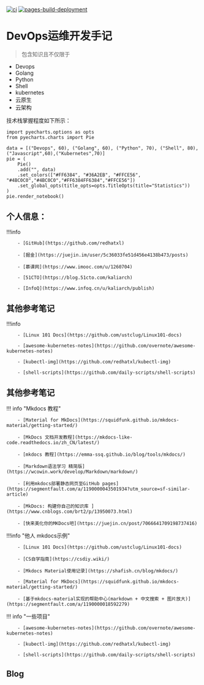 
[![ci](https://github.com/hujianli94/hujianli94.github.io/actions/workflows/ci.yml/badge.svg)](https://github.com/hujianli94/hujianli94.github.io/blob/main/.github/workflows/ci.yml)
[![pages-build-deployment](https://github.com/hujianli94/hujianli94.github.io/actions/workflows/pages/pages-build-deployment/badge.svg?branch=gh-pages)](https://github.com/hujianli94/hujianli94.github.io/actions/workflows/pages/pages-build-deployment)


# DevOps运维开发手记

>  包含知识且不仅限于 
> 

- Devops
- Golang
- Python
- Shell
- kubernetes
- 云原生
- 云架构



技术栈掌握程度如下所示：

```pyecharts
import pyecharts.options as opts
from pyecharts.charts import Pie

data = [("Devops", 60), ("Golang", 60), ("Python", 70), ("Shell", 80), ("Javascript",60),("Kubernetes",70)]
pie = (
    Pie()
    .add("", data)
    .set_colors(["#FF6384", "#36A2EB", "#FFCE56", "#4BC0C0","#4BC0C0","#FF6384FF6384","#FFCE56"])
    .set_global_opts(title_opts=opts.TitleOpts(title="Statistics"))
)
pie.render_notebook()
```


## 个人信息：

!!!info


        - [GitHub](https://github.com/redhatxl)
    
        - [掘金](https://juejin.im/user/5c36033fe51d456e4138b473/posts)
    
        - [慕课网](https://www.imooc.com/u/1260704)
    
        - [51CTO](https://blog.51cto.com/kaliarch)
    
        - [InfoQ](https://www.infoq.cn/u/kaliarch/publish)


## 其他参考笔记

!!!info

        - [Linux 101 Docs](https://github.com/ustclug/Linux101-docs)

        - [awesome-kubernetes-notes](https://github.com/overnote/awesome-kubernetes-notes)
    
        - [kubectl-img](https://github.com/redhatxl/kubectl-img)
    
        - [shell-scripts](https://github.com/daily-scripts/shell-scripts)




## 其他参考笔记

!!! info "Mkdocs 教程"

        - [Material for MkDocs](https://squidfunk.github.io/mkdocs-material/getting-started/)

        - [MkDocs 文档开发教程](https://mkdocs-like-code.readthedocs.io/zh_CN/latest/)
        
        - [mkdocs 教程](https://emma-ssq.github.io/blog/tools/mkdocs/)

        - [Markdown语法学习 精简版](https://wcowin.work/develop/Markdown/markdown/)

        - [利用mkdocs部署静态网页至GitHub pages](https://segmentfault.com/a/1190000043501934?utm_source=sf-similar-article)

        - [MkDocs: 构建你自己的知识库 ](https://www.cnblogs.com/brt2/p/13950073.html)
    
        - [快来美化你的MKDocs吧](https://juejin.cn/post/7066641709198737416)



!!!info "他人 mkdocs示例"



        - [Linux 101 Docs](https://github.com/ustclug/Linux101-docs)

        - [CS自学指南](https://csdiy.wiki/)

        - [Mkdocs Material使用记录](https://shafish.cn/blog/mkdocs/)

        - [Material for MkDocs](https://squidfunk.github.io/mkdocs-material/getting-started/)

        - [基于mkdocs-material实现的帮助中心(markdown + 中文搜索 + 图片放大)](https://segmentfault.com/a/1190000018592279)





!!! info "一些项目"

        - [awesome-kubernetes-notes](https://github.com/overnote/awesome-kubernetes-notes)
    
        - [kubectl-img](https://github.com/redhatxl/kubectl-img)
    
        - [shell-scripts](https://github.com/daily-scripts/shell-scripts)





## Blog